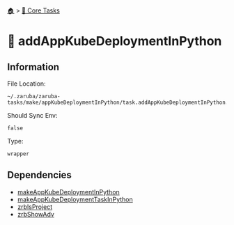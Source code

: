 <!--startTocHeader-->
[🏠](../README.md) > [🥝 Core Tasks](README.md)
# 🚢 addAppKubeDeploymentInPython
<!--endTocHeader-->

## Information

File Location:

    ~/.zaruba/zaruba-tasks/make/appKubeDeploymentInPython/task.addAppKubeDeploymentInPython.yaml

Should Sync Env:

    false

Type:

    wrapper


## Dependencies

* [makeAppKubeDeploymentInPython](make-app-kube-deployment-in-python.md)
* [makeAppKubeDeploymentTaskInPython](make-app-kube-deployment-task-in-python.md)
* [zrbIsProject](zrb-is-project.md)
* [zrbShowAdv](zrb-show-adv.md)